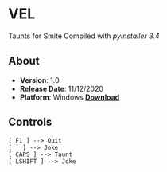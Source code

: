 # VEL
Taunts for Smite
Compiled with _pyinstaller 3.4_
## About
- __Version__: 1.0
- __Release Date__: 11/12/2020
- __Platform__: Windows __[Download](https://github.com/cyoung502/VEL/raw/main/dist/VEL.exe)__
## Controls
    [ F1 ] --> Quit
    [ ` ] --> Joke
    [ CAPS ] --> Taunt
    [ LSHIFT ] --> Joke

